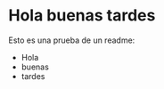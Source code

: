 <h1>Hola buenas tardes</h1>
Esto es una prueba de un readme:
<ul>
  <li>Hola</li>
  <li>buenas</li>
  <li>tardes</li>
</ul>
